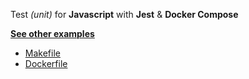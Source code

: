 Test _(unit)_ for **Javascript** with **Jest** & **Docker Compose** 

**[See other examples](https://github.com/dailymotion/gazr/tree/master/examples)**

* [Makefile](https://github.com/dailymotion/gazr/tree/master/examples/test_js_jest_with_docker_compose/Makefile)
* [Dockerfile](https://github.com/dailymotion/gazr/tree/master/examples/test_js_jest_with_docker_compose/Dockerfile)
